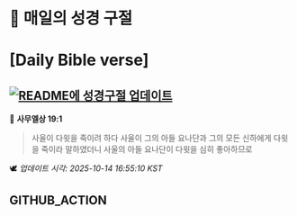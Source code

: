 # 🙏 매일의 성경 구절
# [Daily Bible verse]
## [![README에 성경구절 업데이트](https://github.com/DONGSUKA/first_test/actions/workflows/update-readme-bible.yml/badge.svg)](https://github.com/DONGSUKA/first_test/actions/workflows/update-readme-bible.yml)
<!-- START_BIBLE_VERSE -->
📖 **사무엘상 19:1**
> 사울이 다윗을 죽이려 하다 사울이 그의 아들 요나단과 그의 모든 신하에게 다윗을 죽이라 말하였더니 사울의 아들 요나단이 다윗을 심히 좋아하므로

🕊️ _업데이트 시각: 2025-10-14 16:55:10 KST_
  <!-- END_BIBLE_VERSE -->
## GITHUB_ACTION
